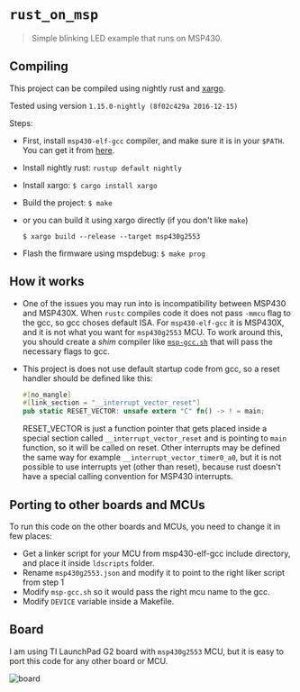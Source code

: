 # `rust_on_msp`

> Simple blinking LED example that runs on MSP430.

## Compiling

This project can be compiled using nightly rust and [xargo](https://github.com/japaric/xargo).

Tested using version `1.15.0-nightly (8f02c429a 2016-12-15)`

Steps:
* First, install `msp430-elf-gcc` compiler, and make sure it is in your `$PATH`.
 You can get it from [here](http://software-dl.ti.com/msp430/msp430_public_sw/mcu/msp430/MSPGCC/latest/index_FDS.html). 
* Install nightly rust: `rustup default nightly`
* Install xargo: `$ cargo install xargo`
* Build the project: `$ make`
* or you can build it using xargo directly (if you don't like `make`)

  `$ xargo build --release --target msp430g2553`
* Flash the firmware using mspdebug: `$ make prog`

## How it works

* One of the issues you may run into is incompatibility between MSP430 and
  MSP430X. When `rustc` compiles code it does not pass `-mmcu` flag to the gcc,
  so gcc choses default ISA. For `msp430-elf-gcc` it is MSP430X, and it is not 
  what you want for `msp430g2553` MCU. To work around this, you should create 
  a *shim* compiler like [`msp-gcc.sh`](https://github.com/pftbest/rust_on_msp/blob/master/msp-gcc.sh)
  that will pass the necessary flags to gcc.

* This project is does not use default startup code from gcc, so a reset handler should be defined like this:
  ```rust
  #[no_mangle]
  #[link_section = "__interrupt_vector_reset"]
  pub static RESET_VECTOR: unsafe extern "C" fn() -> ! = main;
  ```
  RESET_VECTOR is just a function pointer that gets placed inside a special section called
  `__interrupt_vector_reset` and is pointing to `main` function, so it will be called on reset.
  Other interrupts may be defined the same way for example `__interrupt_vector_timer0_a0`, but it
  is not possible to use interrupts yet (other than reset), because rust doesn't have a special 
  calling convention for MSP430 interrupts.

## Porting to other boards and MCUs

To run this code on the other boards and MCUs, you need to change it in few places:
* Get a linker script for your MCU from msp430-elf-gcc include directory, and place it
  inside `ldscripts` folder.
* Rename `msp430g2553.json` and modify it to point to the right liker script from step 1
* Modify `msp-gcc.sh` so it would pass the right mcu name to the gcc.
* Modify `DEVICE` variable inside a Makefile.

## Board

I am using TI LaunchPad G2 board with `msp430g2553` MCU, but it is easy to port this code for any other board or MCU.

![board](https://github.com/pftbest/rust_on_msp/raw/master/board.jpg "TI LaunchPad G2")
